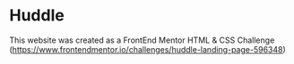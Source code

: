 # Huddle
This website was created as a FrontEnd Mentor HTML &amp; CSS Challenge (https://www.frontendmentor.io/challenges/huddle-landing-page-596348)
